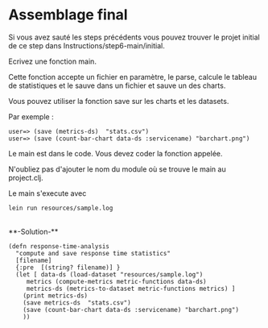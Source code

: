 Assemblage final
================

Si vous avez sauté les steps précédents vous pouvez trouver le projet initial de ce step dans Instructions/step6-main/initial.

Ecrivez une fonction main.

Cette fonction accepte un fichier en paramètre, le parse, calcule le tableau de statistiques et le sauve dans un fichier et sauve un des charts.

Vous pouvez utiliser la fonction save sur les charts et les datasets.

Par exemple :

<pre><code>user=> (save (metrics-ds)  "stats.csv")
user=> (save (count-bar-chart data-ds :servicename) "barchart.png")
</code></pre>

Le main est dans le code. Vous devez coder la fonction appelée.

N'oubliez pas d'ajouter le nom du module où se trouve le main au project.clj.

Le main s'execute avec 

<pre><code>lein run resources/sample.log 
</code></pre>

<br>
**-Solution-**
<pre><code>(defn response-time-analysis
  "compute and save response time statistics"
  [filename]
  {:pre  [(string? filename)] } 
  (let [ data-ds (load-dataset "resources/sample.log")
	 metrics (compute-metrics metric-functions data-ds) 
	 metrics-ds (metrics-to-dataset metric-functions metrics) ]
    (print metrics-ds)
    (save metrics-ds  "stats.csv")
    (save (count-bar-chart data-ds :servicename) "barchart.png")
    ))
</code></pre>
